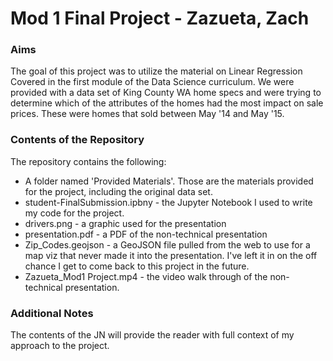 # Mod 1 Final Project - Zazueta, Zach

### Aims
The goal of this project was to utilize the material on Linear Regression Covered in the first module of the Data Science curriculum. We were provided with a data set of King County WA home specs and were trying to determine which of the attributes of the homes had the most impact on sale prices. These were homes that sold between May '14 and May '15.

### Contents of the Repository
The repository contains the following:
* A folder named 'Provided Materials'. Those are the materials provided for the project, including the original data set.
* student-FinalSubmission.ipbny - the Jupyter Notebook I used to write my code for the project.
* drivers.png - a graphic used for the presentation
* presentation.pdf - a PDF of the non-technical presentation
* Zip_Codes.geojson - a GeoJSON file pulled from the web to use for a map viz that never made it into the presentation. I've left it in on the off chance I get to come back to this project in the future.
* Zazueta_Mod1 Project.mp4 - the video walk through of the non-technical presentation.

### Additional Notes
The contents of the JN will provide the reader with full context of my approach to the project.
